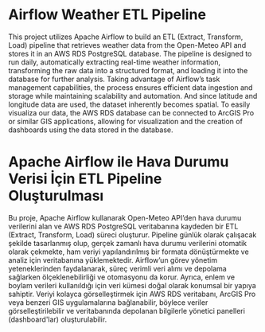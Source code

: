 # Airflow Weather ETL Pipeline
This project utilizes Apache Airflow to build an ETL (Extract, Transform, Load) pipeline that retrieves weather data from the Open-Meteo API and stores it in an AWS RDS PostgreSQL database. The pipeline is designed to run daily, automatically extracting real-time weather information, transforming the raw data into a structured format, and loading it into the database for further analysis. Taking advantage of Airflow’s task management capabilities, the process ensures efficient data ingestion and storage while maintaining scalability and automation. And since latitude and longitude data are used, the dataset inherently becomes spatial. To easily visualiza our data, the AWS RDS database can be connected to ArcGIS Pro or similar GIS applications, allowing for visualization and the creation of dashboards using the data stored in the database.

# Apache Airflow ile Hava Durumu Verisi İçin ETL Pipeline Oluşturulması
Bu proje, Apache Airflow kullanarak Open-Meteo API’den hava durumu verilerini alan ve AWS RDS PostgreSQL veritabanına kaydeden bir ETL (Extract, Transform, Load) süreci oluşturur. Pipeline günlük olarak çalışacak şekilde tasarlanmış olup, gerçek zamanlı hava durumu verilerini otomatik olarak çekmekte, ham veriyi yapılandırılmış bir formata dönüştürmekte ve analiz için veritabanına yüklemektedir. Airflow’un görev yönetim yeteneklerinden faydalanarak, süreç verimli veri alımı ve depolama sağlarken ölçeklenebilirliği ve otomasyonu da korur. Ayrıca, enlem ve boylam verileri kullanıldığı için veri kümesi doğal olarak konumsal bir yapıya sahiptir. Veriyi kolayca görselleştirmek için AWS RDS veritabanı, ArcGIS Pro veya benzeri GIS uygulamalarına bağlanabilir, böylece veriler görselleştirilebilir ve veritabanında depolanan bilgilerle yönetici panelleri (dashboard'lar) oluşturulabilir.
